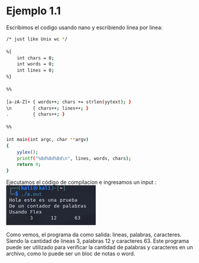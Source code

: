 # Ejemplo 1.1

Escribimos el codigo usando nano y escribiendo linea por linea:

```bash
/* just like Unix wc */

%{
    int chars = 0;
    int words = 0;
    int lines = 0;
%}

%%

[a-zA-Z]+ { words++; chars += strlen(yytext); }
\n        { chars++; lines++; }
.         { chars++; }

%%

int main(int argc, char **argv)
{
    yylex();
    printf("%8d%8d%8d\n", lines, words, chars);
    return 0;
}
```

Ejecutamos el código de compilacion e ingresamos un input :
![Ejecucion](image.png)

Como vemos, el programa da como salida: lineas, palabras, caracteres. Siendo la cantidad de lineas 3, palabras 12 y caracteres 63. Este programa puede ser utilizado para verificar la cantidad de palabras y caracteres en un archivo, como lo puede ser un bloc de notas o word.